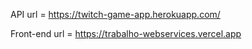 API url = https://twitch-game-app.herokuapp.com/

Front-end url = https://trabalho-webservices.vercel.app